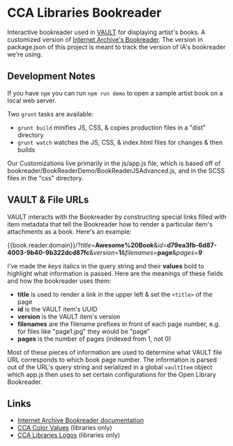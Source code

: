 # CCA Libraries Bookreader

Interactive bookreader used in [VAULT](https://vault.cca.edu) for displaying artist's books. A customized version of [Internet Archive's Bookreader](https://github.com/internetarchive/bookreader). The version in package.json of this project is meant to track the version of IA's bookreader we're using.

## Development Notes

If you have `npm` you can run `npm run demo` to open a sample artist book on a local web server.

Two `grunt` tasks are available:

- `grunt build` minifies JS, CSS, & copies production files in a "dist" directory
- `grunt watch` watches the JS, CSS, & index.html files for changes & then builds

Our Customizations live primarily in the js/app.js file, which is based off of bookreader/BookReaderDemo/BookReaderJSAdvanced.js, and in the SCSS files in the "css" directory.

## VAULT & File URLs

VAULT interacts with the Bookreader by constructing special links filled with item metadata that tell the Bookreader how to render a particular item's attachments as a book. Here's an example:

{{book.reader.domain}}/?_title_=**Awesome%20Book**&_id_=**d79ea3fb-6d87-4003-9b40-9b322dcd87fc**&_version_=**1**&_filenames_=**page**&_pages_=**9**

I've made the _keys_ italics in the query string and their **values** bold to highlight what information is passed. Here are the meanings of these fields and how the bookreader uses them:

- **title** is used to render a link in the upper left & set the `<title>` of the page
- **id** is the VAULT item's UUID
- **version** is the VAULT item's version
- **filenames** are the filename prefixes in front of each page number, e.g. for files like "page1.jpg" they would be "page"
- **pages** is the number of pages (indexed from 1, not 0)

Most of these pieces of information are used to determine what VAULT file URL corresponds to which book page number. The information is parsed out of the URL's query string and serialized in a global `vaultItem` object which app.js then uses to set certain configurations for the Open Library Bookreader.

## Links

- [Internet Archive Bookreader documentation](https://openlibrary.org/dev/docs/bookreader)
- [CCA Color Values](https://sites.google.com/a/cca.edu/libraries/home/design/color-values) (libraries only)
- [CCA Libraries Logos](https://sites.google.com/a/cca.edu/libraries/home/design/logos) (libraries only)
